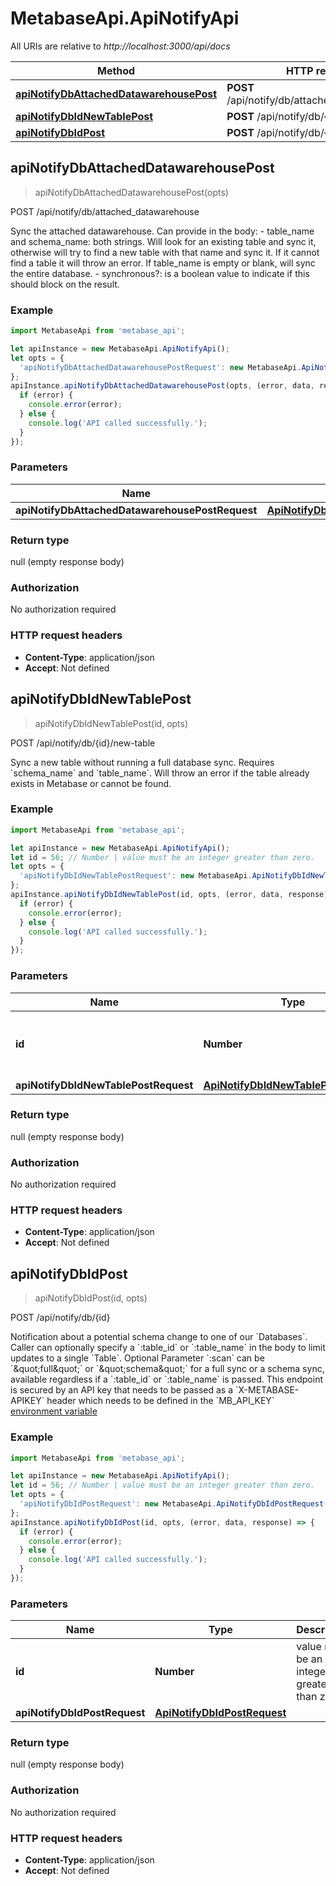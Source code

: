 # MetabaseApi.ApiNotifyApi

All URIs are relative to *http://localhost:3000/api/docs*

Method | HTTP request | Description
------------- | ------------- | -------------
[**apiNotifyDbAttachedDatawarehousePost**](ApiNotifyApi.md#apiNotifyDbAttachedDatawarehousePost) | **POST** /api/notify/db/attached_datawarehouse | POST /api/notify/db/attached_datawarehouse
[**apiNotifyDbIdNewTablePost**](ApiNotifyApi.md#apiNotifyDbIdNewTablePost) | **POST** /api/notify/db/{id}/new-table | POST /api/notify/db/{id}/new-table
[**apiNotifyDbIdPost**](ApiNotifyApi.md#apiNotifyDbIdPost) | **POST** /api/notify/db/{id} | POST /api/notify/db/{id}



## apiNotifyDbAttachedDatawarehousePost

> apiNotifyDbAttachedDatawarehousePost(opts)

POST /api/notify/db/attached_datawarehouse

Sync the attached datawarehouse. Can provide in the body:   - table_name and schema_name: both strings. Will look for an existing table and sync it, otherwise will try to find a   new table with that name and sync it. If it cannot find a table it will throw an error. If table_name is empty or   blank, will sync the entire database.   - synchronous?: is a boolean value to indicate if this should block on the result.

### Example

```javascript
import MetabaseApi from 'metabase_api';

let apiInstance = new MetabaseApi.ApiNotifyApi();
let opts = {
  'apiNotifyDbAttachedDatawarehousePostRequest': new MetabaseApi.ApiNotifyDbAttachedDatawarehousePostRequest() // ApiNotifyDbAttachedDatawarehousePostRequest | 
};
apiInstance.apiNotifyDbAttachedDatawarehousePost(opts, (error, data, response) => {
  if (error) {
    console.error(error);
  } else {
    console.log('API called successfully.');
  }
});
```

### Parameters


Name | Type | Description  | Notes
------------- | ------------- | ------------- | -------------
 **apiNotifyDbAttachedDatawarehousePostRequest** | [**ApiNotifyDbAttachedDatawarehousePostRequest**](ApiNotifyDbAttachedDatawarehousePostRequest.md)|  | [optional] 

### Return type

null (empty response body)

### Authorization

No authorization required

### HTTP request headers

- **Content-Type**: application/json
- **Accept**: Not defined


## apiNotifyDbIdNewTablePost

> apiNotifyDbIdNewTablePost(id, opts)

POST /api/notify/db/{id}/new-table

Sync a new table without running a full database sync. Requires &#x60;schema_name&#x60; and &#x60;table_name&#x60;. Will throw an error   if the table already exists in Metabase or cannot be found.

### Example

```javascript
import MetabaseApi from 'metabase_api';

let apiInstance = new MetabaseApi.ApiNotifyApi();
let id = 56; // Number | value must be an integer greater than zero.
let opts = {
  'apiNotifyDbIdNewTablePostRequest': new MetabaseApi.ApiNotifyDbIdNewTablePostRequest() // ApiNotifyDbIdNewTablePostRequest | 
};
apiInstance.apiNotifyDbIdNewTablePost(id, opts, (error, data, response) => {
  if (error) {
    console.error(error);
  } else {
    console.log('API called successfully.');
  }
});
```

### Parameters


Name | Type | Description  | Notes
------------- | ------------- | ------------- | -------------
 **id** | **Number**| value must be an integer greater than zero. | 
 **apiNotifyDbIdNewTablePostRequest** | [**ApiNotifyDbIdNewTablePostRequest**](ApiNotifyDbIdNewTablePostRequest.md)|  | [optional] 

### Return type

null (empty response body)

### Authorization

No authorization required

### HTTP request headers

- **Content-Type**: application/json
- **Accept**: Not defined


## apiNotifyDbIdPost

> apiNotifyDbIdPost(id, opts)

POST /api/notify/db/{id}

Notification about a potential schema change to one of our &#x60;Databases&#x60;.   Caller can optionally specify a &#x60;:table_id&#x60; or &#x60;:table_name&#x60; in the body to limit updates to a single   &#x60;Table&#x60;. Optional Parameter &#x60;:scan&#x60; can be &#x60;\&quot;full\&quot;&#x60; or &#x60;\&quot;schema\&quot;&#x60; for a full sync or a schema sync, available   regardless if a &#x60;:table_id&#x60; or &#x60;:table_name&#x60; is passed.   This endpoint is secured by an API key that needs to be passed as a &#x60;X-METABASE-APIKEY&#x60; header which needs to be defined in   the &#x60;MB_API_KEY&#x60; [environment variable](https://www.metabase.com/docs/latest/configuring-metabase/environment-variables.html#mb_api_key)

### Example

```javascript
import MetabaseApi from 'metabase_api';

let apiInstance = new MetabaseApi.ApiNotifyApi();
let id = 56; // Number | value must be an integer greater than zero.
let opts = {
  'apiNotifyDbIdPostRequest': new MetabaseApi.ApiNotifyDbIdPostRequest() // ApiNotifyDbIdPostRequest | 
};
apiInstance.apiNotifyDbIdPost(id, opts, (error, data, response) => {
  if (error) {
    console.error(error);
  } else {
    console.log('API called successfully.');
  }
});
```

### Parameters


Name | Type | Description  | Notes
------------- | ------------- | ------------- | -------------
 **id** | **Number**| value must be an integer greater than zero. | 
 **apiNotifyDbIdPostRequest** | [**ApiNotifyDbIdPostRequest**](ApiNotifyDbIdPostRequest.md)|  | [optional] 

### Return type

null (empty response body)

### Authorization

No authorization required

### HTTP request headers

- **Content-Type**: application/json
- **Accept**: Not defined

